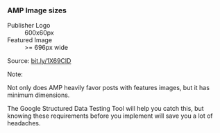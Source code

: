 ### AMP Image sizes

<dl class="image-sizes">
	<dt class="fragment" data-fragment-index="0">Publisher Logo</dt>
	<dd class="fragment" data-fragment-index="0">600x60px</dd>
	<dt class="fragment" data-fragment-index="1">Featured Image</dt>
	<dd class="fragment" data-fragment-index="1">>= 696px wide</dd>
</dl>

Source: [bit.ly/1X69CID](http://bit.ly/1X69CID)


Note:

Not only does AMP heavily favor posts with features images, but it has minimum dimensions.

The Google Structured Data Testing Tool will help you catch this, but knowing these requirements before you implement will save you a lot of headaches.
